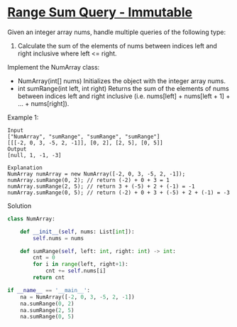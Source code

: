 # [Range Sum Query - Immutable](https://leetcode.com/problems/range-sum-query-immutable/)

Given an integer array nums, handle multiple queries of the following type:

1. Calculate the sum of the elements of nums between indices left and right inclusive where left <= right.

Implement the NumArray class:

- NumArray(int[] nums) Initializes the object with the integer array nums.
- int sumRange(int left, int right) Returns the sum of the elements of nums between indices left and right inclusive 
(i.e. nums[left] + nums[left + 1] + ... + nums[right]).
  
Example 1:
```
Input
["NumArray", "sumRange", "sumRange", "sumRange"]
[[[-2, 0, 3, -5, 2, -1]], [0, 2], [2, 5], [0, 5]]
Output
[null, 1, -1, -3]

Explanation
NumArray numArray = new NumArray([-2, 0, 3, -5, 2, -1]);
numArray.sumRange(0, 2); // return (-2) + 0 + 3 = 1
numArray.sumRange(2, 5); // return 3 + (-5) + 2 + (-1) = -1
numArray.sumRange(0, 5); // return (-2) + 0 + 3 + (-5) + 2 + (-1) = -3
```
Solution
```python
class NumArray:

    def __init__(self, nums: List[int]):
        self.nums = nums

    def sumRange(self, left: int, right: int) -> int:
        cnt = 0
        for i in range(left, right+1):
            cnt += self.nums[i]
        return cnt

if __name__ == '__main__':
    na = NumArray([-2, 0, 3, -5, 2, -1])
    na.sumRange(0, 2)
    na.sumRange(2, 5)
    na.sumRange(0, 5)
```
